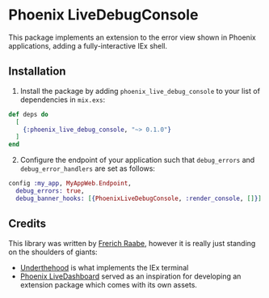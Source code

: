 # Phoenix LiveDebugConsole

This package implements an extension to the error view shown in Phoenix
applications, adding a fully-interactive IEx shell.

## Installation

1.  Install the package by adding `phoenix_live_debug_console` to your list of
    dependencies in `mix.exs`:
```elixir
def deps do
  [
    {:phoenix_live_debug_console, "~> 0.1.0"}
  ]
end
```

2. Configure the endpoint of your application such that `debug_errors` and
   `debug_error_handlers` are set as follows:
```elixir
config :my_app, MyAppWeb.Endpoint,
  debug_errors: true,
  debug_banner_hooks: [{PhoenixLiveDebugConsole, :render_console, []}]
```

## Credits

This library was written by [Frerich Raabe](mailto:frerich.raabe@gmail.com), however it
is really just standing on the shoulders of giants:

* [Underthehood](https://github.com/frerich/underthehood) is what implements the IEx terminal
* [Phoenix LiveDashboard](https://github.com/phoenixframework/phoenix_live_dashboard) served
  as an inspiration for developing an extension package which comes with its own assets.
